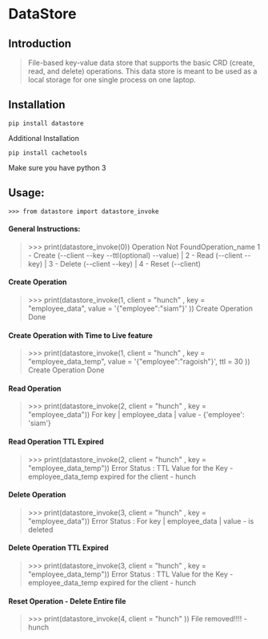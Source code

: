 # DataStore

## Introduction

> File-based key-value data store that supports the basic CRD (create, read, and delete) operations. This data store is meant to be used as a local storage for one single process on one laptop.

## Installation

``` pip install datastore ```

Additional Installation

``` pip install cachetools ```

Make sure you have python 3

## Usage:
    >>> from datastore import datastore_invoke 

#### General Instructions:

> \>>> print(datastore_invoke(0))
> Operation Not FoundOperation_name  1 - Create (--client --key  --ttl(optional) --value) | 2 - Read (--client --key) | 3 - Delete (--client --key) | 4 - Reset (--client)

#### Create Operation

> \>>> print(datastore_invoke(1, client = "hunch" , key = "employee_data", value = '{"employee":"siam"}' ))
> Create Operation Done

#### Create Operation with Time to Live feature

> \>>> print(datastore_invoke(1, client = "hunch" , key = "employee_data_temp", value = '{"employee":"ragoish"}', ttl = 30 ))
> Create Operation Done

#### Read Operation

>\>>> print(datastore_invoke(2, client = "hunch" , key = "employee_data"))
> For key | employee_data | value  - {'employee': 'siam'} 

#### Read Operation TTL Expired 

> \>>> print(datastore_invoke(2, client = "hunch" , key = "employee_data_temp"))
> Error Status : TTL Value for the Key - employee_data_temp expired for the client - hunch

#### Delete Operation 

> \>>> print(datastore_invoke(3, client = "hunch" , key = "employee_data"))
Error Status : For key | employee_data | value - is deleted

#### Delete Operation TTL Expired

> \>>> print(datastore_invoke(3, client = "hunch" , key = "employee_data_temp"))
Error Status : TTL Value for the Key - employee_data_temp expired for the client - hunch

#### Reset Operation - Delete Entire file

> \>>> print(datastore_invoke(4, client = "hunch" ))
File removed!!!! - hunch
